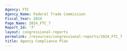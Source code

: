 ```yaml
---
Agency: FTC
Agency_Name: Federal Trade Commission
Fiscal_Year: 2024
Page_Name: 2024_FTC_7
Report_Id: '7'
layout: congressional-reports
permalink: /resources/congressional-reports/2024_FTC_7
title: Agency Compliance Plan
---
```

